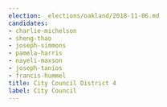 ```yaml
---
election: _elections/oakland/2018-11-06.md
candidates:
- charlie-michelson
- sheng-thao
- joseph-simmons
- pamela-harris
- nayeli-maxson
- joseph-tanios
- francis-hummel
title: City Council District 4
label: City Council
---
```

